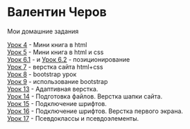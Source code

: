 

# Валентин Черов
Мои домашние задания

[Урок 4](https://valentincherov.github.io/lesson_4/) - Мини книга в html  
[Урок 5](https://valentincherov.github.io/lesson_5/) - Мини книга в html и css  
[Урок 6.1](https://valentincherov.github.io/lesson_6_1/) - и
[Урок 6.2](https://valentincherov.github.io/lesson_6_2/) - позиционирование  
[Урок 7](https://valentincherov.github.io/lesson_7/) - верстка сайта html+css  
[Урок 8](https://valentincherov.github.io/lesson_8/) - bootstrap урок  
[Урок 9](https://valentincherov.github.io/lesson_9/) - использование bootstrap  
[Урок 13](https://valentincherov.github.io/lesson_13/) - Адаптивная верстка.  
[Урок 14](https://valentincherov.github.io/lesson_14/) - Подготовка файлов. Верстка шапки сайта.   
[Урок 15](https://valentincherov.github.io/lesson_15/) - Подключение шрифтов.  
[Урок 16](https://valentincherov.github.io/lesson_16/) - Подключение шрифтов. Верстка первого экрана.   
[Урок 17](https://valentincherov.github.io/lesson_17/) - Псевдоклассы и псевдоэлементы. 

